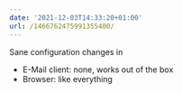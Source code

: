 ```yaml
---
date: '2021-12-03T14:33:20+01:00'
url: /1466762475991355400/
---
```

Sane configuration changes in
* E-Mail client: none, works out of the box
* Browser: like everything
